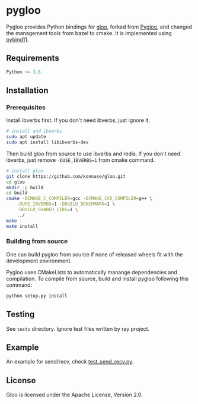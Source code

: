 # pygloo

Pygloo provides Python bindings for [gloo](https://github.com/facebookincubator/gloo), forked from [Pygloo](https://github.com/ray-project/pygloo),
and changed the management tools from bazel to cmake.
It is implemented using [pybind11](https://github.com/pybind/pybind11).

## Requirements
```python
Python >= 3.6
```

## Installation

### Prerequisites

Install ibverbs first. If you don't need ibverbs, just ignore it.
```bash
# install and ibverbs
sudo apt update
sudo apt install libibverbs-dev
```

Then build gloo from source to use ibverbs and redis. 
If you don't need ibverbs, just remove `-DUSE_IBVERBS=1` from cmake command.
```bash
# install gloo
git clone https://github.com/konnase/gloo.git
cd gloo
mkdir -p build
cd build
cmake -DCMAKE_C_COMPILER=gcc -DCMAKE_CXX_COMPILER=g++ \
    -DUSE_IBVERBS=1 -DBUILD_BENCHMARK=1 \
    -DBUILD_SHARED_LIBS=1 \
    ../ 
make
make install
```

### Building from source
One can build pygloo from source if none of released wheels fit with the development environment.

Pygloo uses CMakeLists to automatically manange dependencies and compilation.
To compile from source, build and install pygloo following this command:
```python
python setup.py install
```

## Testing
See `tests` directory. Ignore test files written by ray project.

## Example
An example for send/recv, check [test_send_recv.py](./tests/test_send_recv.py).


## License
Gloo is licensed under the Apache License, Version 2.0.
